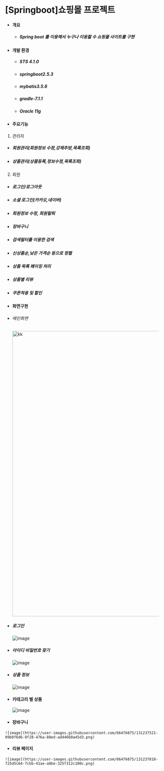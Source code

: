 #  [Springboot]쇼핑몰 프로젝트
- #### 개요
  - ##### Spring boot 를 이용해서 누구나 이용핧 수 쇼핑몰 사이트를 구현
- #### 개발 환경
  - ##### STS 4.1.0
  - ##### springboot2.5.3
  - ##### mybatis3.5.6
  - ##### gradle-7.1.1
  - ##### Oracle 11g
- #### 주요기능
1. 관리자
  - ##### 회원관리(회원정보 수정,강제추방,목록조회)
  - ##### 상품관리(상품등록,정보수정,목록조회)
 
2. 회원

 - ##### 로그인/로그아웃
 - ##### 소셜 로그인(카카오,네이버)
 - ##### 회원정보 수정, 회원탈퇴
 - ##### 장바구니
 - ##### 검색필터를 이용한 검색
 - ##### 신상품순,낮은 가격순 등으로 정렬
 - ##### 상품 목록 페이징 처리
 - ##### 상품별 리뷰
 - ##### 쿠폰적용 및 할인
 
 - #### 화면구현
  - ###### 메인화면
    <img width="933" alt="kk" src="https://user-images.githubusercontent.com/66476875/131237312-f47e6d61-bda2-4466-92ac-b7e70e862eca.PNG">
    
  - ##### 로그인
    ![image](https://user-images.githubusercontent.com/66476875/131237324-9582f2c8-55b7-4c3e-a272-23a1b14507bd.png)
    
  - ##### 아이디 비밀번호 찾기
    ![image](https://user-images.githubusercontent.com/66476875/131237872-dffc4daf-08de-46d6-b5d4-7fa480a30a6c.png)
    
  - ##### 상품 정보
    ![image](https://user-images.githubusercontent.com/66476875/131237566-168e887b-85fd-4e2e-9976-aa4270972109.png)

  - #### 카테고리 별 상품
    ![image](https://user-images.githubusercontent.com/66476875/131237600-37a0b8d7-0001-44c9-a4c0-0759dd3d757d.png)
   
   - #### 장바구니
    ![image](https://user-images.githubusercontent.com/66476875/131237521-09b0f6d6-8f28-476a-88ed-ad446b0a45d3.png)
    
   - #### 리뷰 페이지
    ![image](https://user-images.githubusercontent.com/66476875/131237818-725d5c64-7cbb-41ae-a8be-325f312c100c.png)

   




  
